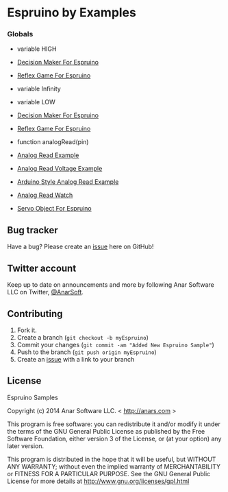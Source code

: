 # Espruino by Examples


### Globals


* variable HIGH
 * [ Decision Maker For Espruino](./00_misc/decision_maker/decision_maker.js)
 * [ Reflex Game For Espruino](./00_misc/reflex_game/reflex_game.js)

* variable Infinity

* variable LOW
 * [ Decision Maker For Espruino](./00_misc/decision_maker/decision_maker.js)
 * [ Reflex Game For Espruino](./00_misc/reflex_game/reflex_game.js)

* function analogRead(pin)
 * [ Analog Read Example](./01_basics/analog_read/analog_read.js)
 * [Analog Read Voltage Example](./01_basics/analog_read/analog_read_voltage.js)
 * [ Arduino Style Analog Read Example](./01_basics/analog_read/arduino_style_analog_read.js)
 * [ Analog Read Watch](./analog_read_watch/analog_read_watch.js)
 * [Servo Object For Espruino](./servo-object/servo-object.js)

## Bug tracker

Have a bug? Please create an [issue](https://github.com/anars/Espruino/issues) here on GitHub!

## Twitter account

Keep up to date on announcements and more by following Anar Software LLC on Twitter, [@AnarSoft](http://twitter.com/AnarSoft).

## Contributing

1. Fork it.
2. Create a branch (`git checkout -b myEspruino`)
3. Commit your changes (`git commit -am "Added New Espruino Sample"`)
4. Push to the branch (`git push origin myEspruino`)
5. Create an [issue](https://github.com/anars/Espruino/issues) with a link to your branch

## License

Espruino Samples

Copyright (c) 2014 Anar Software LLC. < http://anars.com >

This program is free software: you can redistribute it and/or modify it under the terms of the GNU General Public License as published by the Free Software Foundation, either version 3 of the License, or (at your option) any later version.

This program is distributed in the hope that it will be useful, but WITHOUT ANY WARRANTY; without even the implied warranty of MERCHANTABILITY or FITNESS FOR A PARTICULAR PURPOSE. See the GNU General Public License for more details at http://www.gnu.org/licenses/gpl.html


